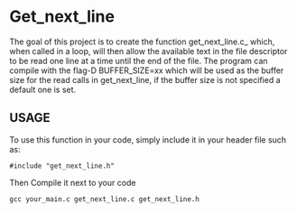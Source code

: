 # Get_next_line
The goal of this project is to create the function get_next_line.c_ which, when called in a loop, will then allow the available text in the file descriptor to be read one line at a time until the end of the file. The program can compile with the flag-D BUFFER_SIZE=xx which will be used as the buffer size for the read calls in get_next_line, if the buffer size is not specified a default one is set.

## USAGE
To use this function in your code, simply include it in your header file such as:
```
#include "get_next_line.h"
```
Then Compile it next to your code
```
gcc your_main.c get_next_line.c get_next_line.h
```
